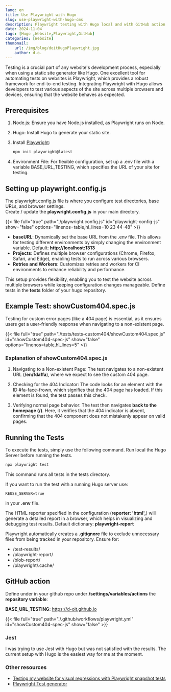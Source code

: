 ```yaml
---
lang: en
title: Use Playwright with Hugo
slug: use-playwright-with-hugo-cms
description: Playwright testing with Hugo local and with GitHub action
date: 2024-11-04
tags: [Hugo ,Website,Playwright,GitHub]
categories: [Website]
thumbnail:
    url: /img/blog/doitHugoPlaywright.jpg
    author: d.o.
---
```


Testing is a crucial part of any website's development process, especially when using a static site generator like Hugo.
One excellent tool for automating tests on websites is Playwright, which provides a robust framework for end-to-end testing.
Integrating Playwright with Hugo allows developers to test various aspects of the site across multiple browsers and devices, ensuring that the website behaves as expected.

## Prerequisites

1. Node.js: Ensure you have Node.js installed, as Playwright runs on Node.

2. Hugo: Install Hugo to generate your static site.

3. Install [Playwright](https://playwright.dev/docs/intro#installing-playwright):

    ```bash
    npm init playwright@latest
    ```

4. Environment File: For flexible configuration, set up a .env file with a variable BASE_URL_TESTING, which specifies the URL of your site for testing.

## Setting up playwright.config.js

The playwright.config.js file is where you configure test directories, base URLs, and browser settings.  
Create / update the **playwright.config.js** in your main directory.

{{< file full="true" path="./playwright.config.js" id="playwright-config-js" show="false" options="linenos=table,hl_lines=10 23 44-48" >}}

- **baseURL**: Dynamically set the base URL from the .env file. This allows for testing different environments by simply changing the environment variable. Default: **http://localhost:1313**
- **Projects**: Defines multiple browser configurations (Chrome, Firefox, Safari, and Edge), enabling tests to run across various browsers.
- **Retries and Workers**: Customizes retries and workers for CI environments to enhance reliability and performance.

This setup provides flexibility, enabling you to test the website across multiple browsers while keeping configuration changes manageable.
Define tests in the **tests** folder of your hugo repository.

## Example Test: showCustom404.spec.js

Testing for custom error pages (like a 404 page) is essential, as it ensures users get a user-friendly response when navigating to a non-existent page.

{{< file full="true" path="./tests/tests-custom404/showCustom404.spec.js" id="showCustom404-spec-js" show="false" options="linenos=table,hl_lines=5" >}}

### Explanation of showCustom404.spec.js

1. Navigating to a Non-existent Page: The test navigates to a non-existent URL (**/en/fdaffa**), where we expect to see the custom 404 page.

2. Checking for the 404 Indicator: The code looks for an element with the ID #fa-face-frown, which signifies that the 404 page has loaded. If this element is found, the test passes this check.

3. Verifying normal page behavior: The test then navigates **back to the homepage (/)**. Here, it verifies that the 404 indicator is absent, confirming that the 404 component does not mistakenly appear on valid pages.

## Running the Tests

To execute the tests, simply use the following command. Run local the Hugo Server before running the tests.

```bash
npx playwright test
```

This command runs all tests in the tests directory.

If you want to run the test with a running Hugo server use:

`REUSE_SERVER=true`

in your **.env** file.

The HTML reporter specified in the configuration (**reporter: 'html',**) will generate a detailed report in a browser, which helps in visualizing and debugging test results. Default dictionary: **playwright-report**

Playwright automatically creates a **.gitignore** file to exclude unnecessary files from being tracked in your repository.
Ensure for:

- /test-results/
- /playwright-report/
- /blob-report/
- /playwright/.cache/

## GitHub action

Define under in your github repo under **/settings/variables/actions** the **repository variable**:

**BASE_URL_TESTING**: https://d-oit.github.io

{{< file full="true" path="./.github/workflows/playwright.yml" id="showCustom404-spec-js" show="false" >}}

### Jest

I was trying to use Jest with Hugo but was not satisfied with the results. The current setup with Hugo is the easiest way for me at the moment.

### Other resources

- [Testing my website for visual regressions with Playwright snapshot tests](https://aarol.dev/posts/playwright-snapshot-testing/)
- [Playwright Test generator](https://playwright.dev/docs/codegen)
